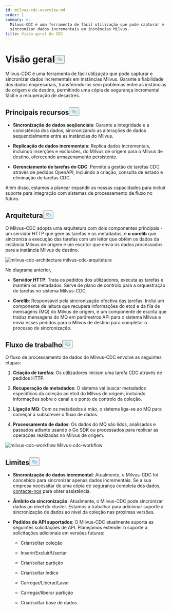 ```yaml
---
id: milvus-cdc-overview.md
order: 1
summary: >-
  Milvus-CDC é uma ferramenta de fácil utilização que pode capturar e
  sincronizar dados incrementais em instâncias Milvus.
title: Visão geral do CDC
---
```

<h1 id="Overview" class="common-anchor-header">Visão geral<button data-href="#Overview" class="anchor-icon" translate="no">
      <svg translate="no"
        aria-hidden="true"
        focusable="false"
        height="20"
        version="1.1"
        viewBox="0 0 16 16"
        width="16"
      >
        <path
          fill="#0092E4"
          fill-rule="evenodd"
          d="M4 9h1v1H4c-1.5 0-3-1.69-3-3.5S2.55 3 4 3h4c1.45 0 3 1.69 3 3.5 0 1.41-.91 2.72-2 3.25V8.59c.58-.45 1-1.27 1-2.09C10 5.22 8.98 4 8 4H4c-.98 0-2 1.22-2 2.5S3 9 4 9zm9-3h-1v1h1c1 0 2 1.22 2 2.5S13.98 12 13 12H9c-.98 0-2-1.22-2-2.5 0-.83.42-1.64 1-2.09V6.25c-1.09.53-2 1.84-2 3.25C6 11.31 7.55 13 9 13h4c1.45 0 3-1.69 3-3.5S14.5 6 13 6z"
        ></path>
      </svg>
    </button></h1><p>Milvus-CDC é uma ferramenta de fácil utilização que pode capturar e sincronizar dados incrementais em instâncias Milvus. Garante a fiabilidade dos dados empresariais, transferindo-os sem problemas entre as instâncias de origem e de destino, permitindo uma cópia de segurança incremental fácil e a recuperação de desastres.</p>
<h2 id="Key-capabilities" class="common-anchor-header">Principais recursos<button data-href="#Key-capabilities" class="anchor-icon" translate="no">
      <svg translate="no"
        aria-hidden="true"
        focusable="false"
        height="20"
        version="1.1"
        viewBox="0 0 16 16"
        width="16"
      >
        <path
          fill="#0092E4"
          fill-rule="evenodd"
          d="M4 9h1v1H4c-1.5 0-3-1.69-3-3.5S2.55 3 4 3h4c1.45 0 3 1.69 3 3.5 0 1.41-.91 2.72-2 3.25V8.59c.58-.45 1-1.27 1-2.09C10 5.22 8.98 4 8 4H4c-.98 0-2 1.22-2 2.5S3 9 4 9zm9-3h-1v1h1c1 0 2 1.22 2 2.5S13.98 12 13 12H9c-.98 0-2-1.22-2-2.5 0-.83.42-1.64 1-2.09V6.25c-1.09.53-2 1.84-2 3.25C6 11.31 7.55 13 9 13h4c1.45 0 3-1.69 3-3.5S14.5 6 13 6z"
        ></path>
      </svg>
    </button></h2><ul>
<li><p><strong>Sincronização de dados seqüenciais</strong>: Garante a integridade e a consistência dos dados, sincronizando as alterações de dados sequencialmente entre as instâncias do Milvus.</p></li>
<li><p><strong>Replicação de dados incrementais</strong>: Replica dados incrementais, incluindo inserções e exclusões, do Milvus de origem para o Milvus de destino, oferecendo armazenamento persistente.</p></li>
<li><p><strong>Gerenciamento de tarefas do CDC</strong>: Permite a gestão de tarefas CDC através de pedidos OpenAPI, incluindo a criação, consulta de estado e eliminação de tarefas CDC.</p></li>
</ul>
<p>Além disso, estamos a planear expandir as nossas capacidades para incluir suporte para integração com sistemas de processamento de fluxo no futuro.</p>
<h2 id="Architecture" class="common-anchor-header">Arquitetura<button data-href="#Architecture" class="anchor-icon" translate="no">
      <svg translate="no"
        aria-hidden="true"
        focusable="false"
        height="20"
        version="1.1"
        viewBox="0 0 16 16"
        width="16"
      >
        <path
          fill="#0092E4"
          fill-rule="evenodd"
          d="M4 9h1v1H4c-1.5 0-3-1.69-3-3.5S2.55 3 4 3h4c1.45 0 3 1.69 3 3.5 0 1.41-.91 2.72-2 3.25V8.59c.58-.45 1-1.27 1-2.09C10 5.22 8.98 4 8 4H4c-.98 0-2 1.22-2 2.5S3 9 4 9zm9-3h-1v1h1c1 0 2 1.22 2 2.5S13.98 12 13 12H9c-.98 0-2-1.22-2-2.5 0-.83.42-1.64 1-2.09V6.25c-1.09.53-2 1.84-2 3.25C6 11.31 7.55 13 9 13h4c1.45 0 3-1.69 3-3.5S14.5 6 13 6z"
        ></path>
      </svg>
    </button></h2><p>O Milvus-CDC adopta uma arquitetura com dois componentes principais - um servidor HTTP que gere as tarefas e os metadados, e <strong>o corelib</strong> que sincroniza a execução das tarefas com um leitor que obtém os dados da instância Milvus de origem e um escritor que envia os dados processados para a instância Milvus de destino.</p>
<p>
  
   <span class="img-wrapper"> <img translate="no" src="/docs/v2.6.x/assets/milvus-cdc-architecture.png" alt="milvus-cdc-architecture" class="doc-image" id="milvus-cdc-architecture" />
   </span> <span class="img-wrapper"> <span>milvus-cdc-arquitetura</span> </span></p>
<p>No diagrama anterior,</p>
<ul>
<li><p><strong>Servidor HTTP</strong>: Trata os pedidos dos utilizadores, executa as tarefas e mantém os metadados. Serve de plano de controlo para a orquestração de tarefas no sistema Milvus-CDC.</p></li>
<li><p><strong>Corelib</strong>: Responsável pela sincronização efectiva das tarefas. Inclui um componente de leitura que recupera informações do etcd e da fila de mensagens (MQ) do Milvus de origem, e um componente de escrita que traduz mensagens do MQ em parâmetros API para o sistema Milvus e envia esses pedidos para o Milvus de destino para completar o processo de sincronização.</p></li>
</ul>
<h2 id="Workflow" class="common-anchor-header">Fluxo de trabalho<button data-href="#Workflow" class="anchor-icon" translate="no">
      <svg translate="no"
        aria-hidden="true"
        focusable="false"
        height="20"
        version="1.1"
        viewBox="0 0 16 16"
        width="16"
      >
        <path
          fill="#0092E4"
          fill-rule="evenodd"
          d="M4 9h1v1H4c-1.5 0-3-1.69-3-3.5S2.55 3 4 3h4c1.45 0 3 1.69 3 3.5 0 1.41-.91 2.72-2 3.25V8.59c.58-.45 1-1.27 1-2.09C10 5.22 8.98 4 8 4H4c-.98 0-2 1.22-2 2.5S3 9 4 9zm9-3h-1v1h1c1 0 2 1.22 2 2.5S13.98 12 13 12H9c-.98 0-2-1.22-2-2.5 0-.83.42-1.64 1-2.09V6.25c-1.09.53-2 1.84-2 3.25C6 11.31 7.55 13 9 13h4c1.45 0 3-1.69 3-3.5S14.5 6 13 6z"
        ></path>
      </svg>
    </button></h2><p>O fluxo de processamento de dados do Milvus-CDC envolve as seguintes etapas:</p>
<ol>
<li><p><strong>Criação de tarefas</strong>: Os utilizadores iniciam uma tarefa CDC através de pedidos HTTP.</p></li>
<li><p><strong>Recuperação de metadados</strong>: O sistema vai buscar metadados específicos da coleção ao etcd do Milvus de origem, incluindo informações sobre o canal e o ponto de controlo da coleção.</p></li>
<li><p><strong>Ligação MQ</strong>: Com os metadados à mão, o sistema liga-se ao MQ para começar a subscrever o fluxo de dados.</p></li>
<li><p><strong>Processamento de dados</strong>: Os dados do MQ são lidos, analisados e passados adiante usando o Go SDK ou processados para replicar as operações realizadas no Milvus de origem.</p></li>
</ol>
<p>
  
   <span class="img-wrapper"> <img translate="no" src="/docs/v2.6.x/assets/milvus-cdc-workflow.png" alt="milvus-cdc-workflow" class="doc-image" id="milvus-cdc-workflow" />
   </span> <span class="img-wrapper"> <span>Milvus-cdc-workflow</span> </span></p>
<h2 id="Limits" class="common-anchor-header">Limites<button data-href="#Limits" class="anchor-icon" translate="no">
      <svg translate="no"
        aria-hidden="true"
        focusable="false"
        height="20"
        version="1.1"
        viewBox="0 0 16 16"
        width="16"
      >
        <path
          fill="#0092E4"
          fill-rule="evenodd"
          d="M4 9h1v1H4c-1.5 0-3-1.69-3-3.5S2.55 3 4 3h4c1.45 0 3 1.69 3 3.5 0 1.41-.91 2.72-2 3.25V8.59c.58-.45 1-1.27 1-2.09C10 5.22 8.98 4 8 4H4c-.98 0-2 1.22-2 2.5S3 9 4 9zm9-3h-1v1h1c1 0 2 1.22 2 2.5S13.98 12 13 12H9c-.98 0-2-1.22-2-2.5 0-.83.42-1.64 1-2.09V6.25c-1.09.53-2 1.84-2 3.25C6 11.31 7.55 13 9 13h4c1.45 0 3-1.69 3-3.5S14.5 6 13 6z"
        ></path>
      </svg>
    </button></h2><ul>
<li><p><strong>Sincronização de dados incremental</strong>: Atualmente, o Milvus-CDC foi concebido para sincronizar apenas dados incrementais. Se a sua empresa necessitar de uma cópia de segurança completa dos dados, <a href="https://milvus.io/community">contacte-nos</a> para obter assistência.</p></li>
<li><p><strong>Âmbito da sincronização</strong>: Atualmente, o Milvus-CDC pode sincronizar dados ao nível do cluster. Estamos a trabalhar para adicionar suporte à sincronização de dados ao nível da coleção nas próximas versões.</p></li>
<li><p><strong>Pedidos de API suportados</strong>: O Milvus-CDC atualmente suporta as seguintes solicitações de API. Planejamos estender o suporte a solicitações adicionais em versões futuras:</p>
<ul>
<li><p>Criar/soltar coleção</p></li>
<li><p>Inserir/Excluir/Usertar</p></li>
<li><p>Criar/soltar partição</p></li>
<li><p>Criar/soltar índice</p></li>
<li><p>Carregar/Liberar/Lavar</p></li>
<li><p>Carregar/liberar partição</p></li>
<li><p>Criar/soltar base de dados</p></li>
</ul></li>
</ul>
